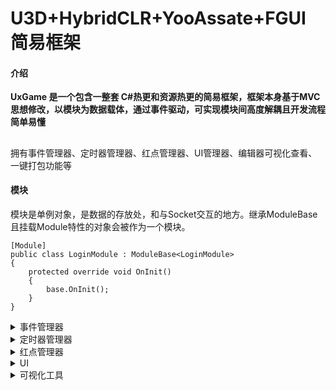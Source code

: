 # U3D+HybridCLR+YooAssate+FGUI 简易框架

#### 介绍
**UxGame 是一个包含一整套 C#热更和资源热更的简易框架，框架本身基于MVC思想修改，以模块为数据载体，通过事件驱动，可实现模块间高度解耦且开发流程简单易懂** 
##
拥有事件管理器、定时器管理器、红点管理器、UI管理器、编辑器可视化查看、一键打包功能等
#### 模块
模块是单例对象，是数据的存放处，和与Socket交互的地方。继承ModuleBase且挂载Module特性的对象会被作为一个模块。

```
[Module]
public class LoginModule : ModuleBase<LoginModule>
{
    protected override void OnInit()
    {
        base.OnInit();
    }
}
```


<details> <summary>事件管理器</summary>
事件驱动，常见的观察者模式核心部分。可通过注册监听消息，来实现模块间的解耦和数据更改。
消息的监听和派发并不是同步的，管理器内部有参数可以调整，一帧最多派发多少的消息

```
[Module]
public class LoginModule : ModuleBase<LoginModule>
{
    protected override void OnInit()
    {
        base.OnInit();
        long key = EventMgr.Ins.On(EventType.Test, this, Test);//监听Test消息类型的消息
        EventMgr.Ins.RemoveByKey(key);//取消此Key的监听事件
        EventMgr.Ins.Off(EventType.Test, this, Test);//取消监听Test消息类型的消息
        EventMgr.Ins.OffAll(this);//取消所有此this上的所有监听事件
        EventMgr.Ins.Send(EventType.Test);//派发消息

        //如果要监听带参数的，也可以使用泛型监听
        EventMgr.Ins.On<string>(EventType.Test,this, TestStr);//监听带参数的消息
        EventMgr.Ins.Send(EventType.Test, "test");//带参数的消息派发
    }
    //在模块和UI中，可使用特性快速监听事件，但是此方式注册的事件将无法销毁，是长存的。
    //除非你调用了EventMgr.Ins.OffAll(this)
    [Evt(EventType.Test)]
    void Test()
    {
    }
    //带参数的也可以使用特性快速监听，不需要指定类型，但是派发消息时，需要跟参数类型对应
    [Evt(EventType.Test)]
    void TestStr(string str)
    {
    }
}

```
</details>

<details> <summary>定时器管理器</summary>
定时器，可按照注册的频率和触发次数完成回调的管理器
定时器有4种，时间、帧数、时间戳、Corn表达式

```
//每5秒执行Test方法，执行1次
long Key = TimeMgr.Ins.DoTimer(5, 1,this, Test);
//每5秒执行Test方法，执行10次，执行完毕后触发TestComplete回调
TimeMgr.Ins.DoTimer(5, 10,this, Test,TestComplete);

//每5帧执行Test方法，执行1次
TimeMgr.Ins.DoFrame(5, 1,this, Test);
//每5帧执行Test方法，执行10次，执行完毕后触发TestComplete回调
TimeMgr.Ins.DoFrame(5, 10, this,Test,TestComplete);
//达到时间戳后触发
TimeMgr.Ins.DoTimeStamp(DateTime.Now, this, Test);
//基于Cron表达式，监听触发事件
TimeMgr.Ins.DoCron("0 0/2 * * * ?", this, Test);

//可以通过注册时返回的Key取消注册
TimeMgr.Ins.RemoveKey(Key);

//指定取消Test方法的定时器
TimeMgr.Ins.RemoveTimer(Test);
TimeMgr.Ins.RemoveFrame(Test);
TimeMgr.Ins.RemoveTimeStamp(Test);
TimeMgr.Ins.RemoveCron(Test);

//取消注册在次对象上的所有定时器
TimeMgr.Ins.RemoveAll(this);


```
</details>

<details> <summary>红点管理器</summary>
红点系统，此红点系统以树形结构，以事件驱动检测，子红点检查True时，将不会检测其他子红点

```
//继承TagGroup的可以作为红点的上级树
[Tag]
public class TagTest : TagGroup
{
    protected override void OnInitChildren()
    {
        AddChild<TagTsetChild>();//添加单例子红点
        AddChild<TagTsetChildDym>(1,null);//添加动态子红点
    }
}
[Tag]
public class TagTsetChild : TagBase
{
    protected override IList<int> EvtTypes()
    {
        //监听重新检查的事件，当有此消息派发时，红点会重新检测
        return new List<int>(){(int)EventType.Test};
    }
    protected override bool OnCheck()
    {
        //业务逻辑处理是否红点
        return true;
    }
}
//实现Tag特性后，此红点为单例红点，可通过TagMgr.Ins.GetTag获取红点对象
var tag = TagMgr.Ins.GetTag<TagTest>();
//绑定显示对象和红点，当红点变化时，对象会自动显示或隐藏
TagMgr.Ins.On(tag,GObject);

//有时候我们的红点不并确认，可能需要读表或是其他时候才知道需要注册红点，此时可以注册动态红点，动态红点不需要实现Tag特性，但是获取此红点的时候，需要先拿到父红点，以此类推下来

//实现Tag特性后，此红点为单例红点，可通过TagMgr.Ins.GetTag获取红点对象
var tag = TagMgr.Ins.GetTag<TagTest>();
var tagChild = tag.Find<TagTsetChildDym>(1);
//绑定显示对象和红点，当红点变化时，对象会自动显示或隐藏
TagMgr.Ins.On(tagChild ,GObject);

public class TagTsetChildDym : TagBase
{
    protected override IList<int> EvtTypes()
    {
       //监听重新检查的事件，当有此消息派发时，红点会重新检测
        return new List<int>(){(int)EventType.Test};
    }
    protected override bool OnCheck()
    {
        //业务逻辑处理是否红点
        return true;
    }
}
```
</details>

<details> <summary>UI</summary>
UI是基于FGUI构造的一个系统，且可懒加载的UI框架。

通过工具栏->UxGame->构建->UI->代码生成，可快速通过FGUI包里的组件生成代码。
![输入图片说明](https://foruda.gitee.com/images/1701757416305083929/059b3938_2080624.png "屏幕截图")
组件的字段是否生成都可以可视化操作。
![输入图片说明](https://foruda.gitee.com/images/1701757218395467830/af3296b4_2080624.png "屏幕截图")
UI主要有4个类型
- 普通界面是普通的GComponetn生成的,继承于UIView
- 弹窗则又GWindow生成，继承于UIWindow
- 对话框，继承于UIDialog.
- 子界面继承于UITabView。子界面可指定对于的父界面（UIView、UIWindow),被指定的父界面，则需要拥有特定的组件UITabFrame。

UITabFrame是一个约定好的组件，里面需要一个子界面的容器，一个标签列表（用于切换子界面），一个关闭按钮。这些都是可以通过工具栏的可视化代码生成而指定的。
![输入图片说明](https://foruda.gitee.com/images/1701757391141557237/a5f25fe6_2080624.png "屏幕截图")

生成出来的代码会给你指定资源包和所属资源组件，且给生成按钮对应的点击事件（可选择是否生成）

```
//自动生成的代码，请勿修改!!!
using FairyGUI;
namespace Ux.UI
{
	[Package("Multiple","Common")]
	[Lazyload("lazyload_multiple")]
	public partial class MultipleView : UIView
	{
		protected override string PkgName => "Multiple";
		protected override string ResName => "MultipleView";

		protected Common1TabFrame mCommonBg;
		protected Transition t0;
		protected Transition t1;
		protected override void CreateChildren()
		{
			try
			{
				var gCom = ObjAs<GComponent>();
				mCommonBg = new Common1TabFrame(gCom.GetChildAt(0), this);
				t0 = gCom.GetTransitionAt(0);
				t1 = gCom.GetTransitionAt(1);
			}
			catch (System.Exception e)
			{
				 Log.Error(e);
			}
		}
		public override void AddChild(UITabView child)
		{
			mCommonBg?.AddChild(child);
		}
		protected void RefreshTab(int selectIndex = 0, bool scrollItToView = true)
		{
			mCommonBg?.Refresh(selectIndex,scrollItToView);
		}
		protected UITabView GetCurrentTab()
		{
			return mCommonBg?.SelectItem;
		}
		protected void SetTabRenderer<T>() where T : UITabBtn
		{
			mCommonBg?.SetTabRenderer<T>();
		}
	}
}

```

```
//UI特性，注册了此特性的UI界面可以通过 UIMgr.Ins.Show打开
    [UI]
    partial class MultipleView
    {
        //public override bool IsDestroy => false;
        protected override UILayer Layer => UILayer.Normal;
        protected override IUIAnim ShowAnim => new UITransition(t0);
        protected override IUIAnim HideAnim => new UITransition(t1);

        protected override void OnShow(object param)
        {
            base.OnShow(param);
        }

        protected override void OnHide()
        {
            base.OnHide();
        }
    }
//注册UI，且指定父类为MultipleView
    [UI(typeof(MultipleView))]
    [TabTitle("T1")]
    partial class Multiple1TabView
    {
    }
//注册UI，且指定父类为MultipleView
    [UI(typeof(MultipleView))]
    [TabTitle("T2")]
    partial class Multiple2TabView
    {
    }
//注册UI，且指定父类为MultipleView
    [UI(typeof(MultipleView))]
    [TabTitle("T3")]
    partial class Multiple3TabView
    {

    }

//打开界面
UIMgr.Ins.Show<MultipleView>();
```
![输入图片说明](https://foruda.gitee.com/images/1701757970645054826/0d43ab9b_2080624.png "屏幕截图")
![输入图片说明](https://foruda.gitee.com/images/1701758015993398444/ce7c99e0_2080624.png "屏幕截图")

```
//如上就可以通过标签切换当前显示的子界面，当然也可以直接通过代码打开子界面
UIMgr.Ins.Show<Multiple3TabView>();
```

#### 如何定义懒加载的界面
![输入图片说明](https://foruda.gitee.com/images/1701758223111998341/a11e4943_2080624.png "屏幕截图")

通过工具栏打开资源分类，可指定哪些包打上懒加载标签，和内置资源。且代码生成界面的时候，会给界面打上懒加载标签特性。
此时打开懒加载的界面时，如果未加载就会先下载资源（编辑器模式下，需要把资源正常打包出去，且YooAssate的模式改为HostPlayMode)
![输入图片说明](https://foruda.gitee.com/images/1701758253169524130/fd520be2_2080624.png "屏幕截图")

![输入图片说明](https://foruda.gitee.com/images/1701758612816881778/e4ef7b7c_2080624.png "屏幕截图")

#### 如何动态添加界面
当我们需要开发一些逻辑一样，只是界面不同的需求时，动态界面是很方便的

例如，当我们需要开发一个累计7日登录活动的时候，和一个累计30日登录
这里面其实逻辑是一致的，只是登录的天数不同。这时候可以通过动态的注册界面，换掉对应的界面资源，而保留界面逻辑即可。

```
var par = new UITestData(3333, typeof(LoginTestUI));
UIMgr.Ins.RegisterUI(par);
var data1 = new UITestData(333301, typeof(LoginTestSub), new UITestTabData(3333, "测试2"));
UIMgr.Ins.RegisterUI(data1);
var data3 = new UITestData(333302, typeof(LoginTestSub), new UITestTabData(3333, "测试3"));
UIMgr.Ins.RegisterUI(data3);
```


</details>

<details> <summary>可视化工具</summary>

![输入图片说明](https://foruda.gitee.com/images/1701758708873462796/c009efa1_2080624.png "屏幕截图")

可视化工具可以让游戏运行时，查看一些状态数据，例如注册了多少UI，当前打开的界面，缓存的界面，待删除界面
![输入图片说明](https://foruda.gitee.com/images/1701758847501751330/06dee0d8_2080624.png "屏幕截图")

当前资源引用
![输入图片说明](https://foruda.gitee.com/images/1701758876691790159/a11d451c_2080624.png "屏幕截图")

注册的事件
![输入图片说明](https://foruda.gitee.com/images/1701758906144834383/778d1ac8_2080624.png "屏幕截图")

注册的定时器
![输入图片说明](https://foruda.gitee.com/images/1701758936441914665/075764cc_2080624.png "屏幕截图")
</details>

